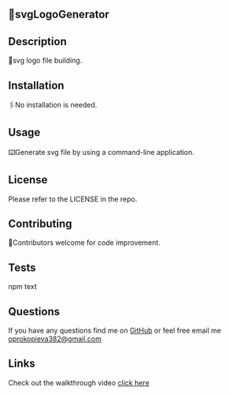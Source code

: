 ## 📎svgLogoGenerator

## Description
📌svg logo file building.

## Installation
🖇️No installation is needed.

## Usage
⌨️Generate svg file by using a command-line application.

## License
Please refer to the LICENSE in the repo.

## Contributing
🤝Contributors welcome for code improvement.

## Tests
npm text

## Questions
If you have any questions find me on [GitHub](https://github.com/oprokopieva382) or feel free email me oprokopieva382@gmail.com

## Links
Check out the walkthrough video [click here](https://drive.google.com/file/)
